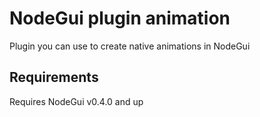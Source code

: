 # NodeGui plugin animation

Plugin you can use to create native animations in NodeGui

## Requirements

Requires NodeGui v0.4.0 and up
